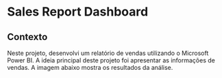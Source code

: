 # Sales Report Dashboard

## Contexto
Neste projeto, desenvolvi um relatório de vendas utilizando  o Microsoft Power BI. A ideia principal deste projeto foi apresentar as informações de vendas. A imagem abaixo mostra os resultados da análise.
